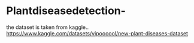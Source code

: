 # Plantdiseasedetection-
the dataset is taken from kaggle..
https://www.kaggle.com/datasets/vipoooool/new-plant-diseases-dataset

